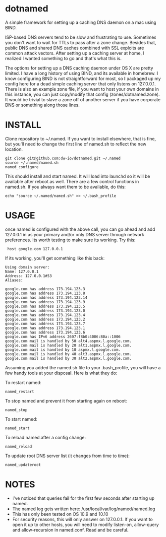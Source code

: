 # dotnamed
A simple framework for setting up a caching DNS daemon on a mac using BIND.

ISP-based DNS servers tend to be slow and frustrating to use.  Sometimes you don't want to wait for TTLs to pass after a zone change.  Besides that, public DNS and shared DNS caches combined with SSL exploits are common attack vectors.  After setting up a caching server at home, I realized I wanted something to go and that's what this is.

The options for setting up a DNS caching daemon under OS X are pretty limited.  I have a long history of using BIND, and its available in homebrew.  I know configuring BIND is not straightforward for most, so I packaged up my config here for a dead simple caching server that only listens on 127.0.0.1.  There is also an example zone file, if you want to host your own domains in this instance, you can just copy/modify that config (zones/dotnamed.zone).  It would be trivial to slave a zone off of another server if you have corporate DNS or something along those lines.

INSTALL
===========

Clone repository to ~/.named.  If you want to install elsewhere, that is fine, but you'll need to change the first line of named.sh to reflect the new location.

```
git clone git@github.com:dw-io/dotnamed.git ~/.named
source ~/.named/named.sh
named_configure
```

This should install and start named.  It will load into launchd so it will be available after reboot as well.  There are a few control functions in named.sh.  If you always want them to be available, do this:

```echo "source ~/.named/named.sh" >> ~/.bash_profile```

USAGE
=====

once named is configured with the above call, you can go ahead and add 127.0.0.1 in as your primary and/or only DNS server through network preferences.  Its worth testing to make sure its working.  Try this:

``` host google.com 127.0.0.1```

If its working, you'll get something like this back:

```
Using domain server:
Name: 127.0.0.1
Address: 127.0.0.1#53
Aliases: 

google.com has address 173.194.123.3
google.com has address 173.194.123.8
google.com has address 173.194.123.14
google.com has address 173.194.123.9
google.com has address 173.194.123.5
google.com has address 173.194.123.0
google.com has address 173.194.123.4
google.com has address 173.194.123.2
google.com has address 173.194.123.7
google.com has address 173.194.123.1
google.com has address 173.194.123.6
google.com has IPv6 address 2607:f8b0:4006:80a::1006
google.com mail is handled by 50 alt4.aspmx.l.google.com.
google.com mail is handled by 20 alt1.aspmx.l.google.com.
google.com mail is handled by 10 aspmx.l.google.com.
google.com mail is handled by 40 alt3.aspmx.l.google.com.
google.com mail is handled by 30 alt2.aspmx.l.google.com.
```

Assuming you added the named.sh file to your .bash_profile, you will have a few handy tools at your disposal.  Here is what they do:

To restart named:

```named_restart```

To stop named and prevent it from starting again on reboot:

```named_stop```

To start named:

```named_start```

To reload named after a config change:

```named_reload```

To update root DNS server list (it changes from time to time):

```named_updateroot```

NOTES
=====

- I've noticed that queries fail for the first few seconds after starting up named.
- The named log gets written here:  /usr/local/var/log/named/named.log
- This has only been tested on OS 10.9 and 10.10
- For security reasons, this will only answer on 127.0.0.1.  If you want to open it up to other hosts, you will need to modify listen-on, allow-query and allow-recursion in named.conf.  Read and be careful.